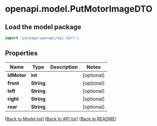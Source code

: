 # openapi.model.PutMotorImageDTO

## Load the model package
```dart
import 'package:openapi/api.dart';
```

## Properties
Name | Type | Description | Notes
------------ | ------------- | ------------- | -------------
**idMotor** | **int** |  | [optional] 
**front** | **String** |  | [optional] 
**left** | **String** |  | [optional] 
**right** | **String** |  | [optional] 
**rear** | **String** |  | [optional] 

[[Back to Model list]](../README.md#documentation-for-models) [[Back to API list]](../README.md#documentation-for-api-endpoints) [[Back to README]](../README.md)


